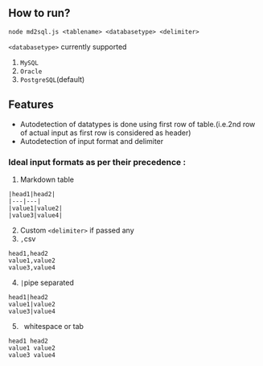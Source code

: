 ## How to run?
```
node md2sql.js <tablename> <databasetype> <delimiter>
```




`<databasetype>` currently supported
1. `MySQL`
2. `Oracle`
3. `PostgreSQL`(default)
## Features
- Autodetection of datatypes is done using first row of table.(i.e.2nd row of actual input as first row is considered as header)
- Autodetection of input format and delimiter
### Ideal input formats as per their precedence :
1. Markdown table
```
|head1|head2|
|---|---|
|value1|value2|
|value3|value4|
```
2. Custom `<delimiter>` if passed any
4. `,`csv
```
head1,head2
value1,value2
value3,value4
```
4. `|`pipe separated
```
head1|head2
value1|value2
value3|value4
```
5. ` `whitespace or tab
```
head1 head2
value1 value2
value3 value4
```
